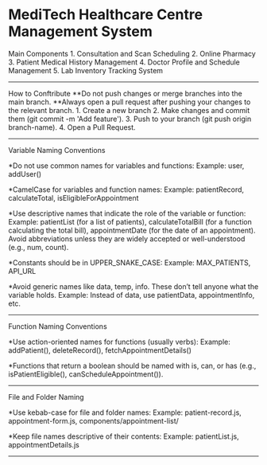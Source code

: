 # MediTech Healthcare Centre Management System
Main Components
    1. Consultation and Scan Scheduling
    2. Online Pharmacy
    3. Patient Medical History Management
    4. Doctor Profile and Schedule Management
    5. Lab Inventory Tracking System

----------------------------------------------------------------
How to Conftribute
    **Do not push changes or merge branches into the main branch.
    **Always open a pull request after pushing your changes to the relevant branch.
    1. Create a new branch 
    2. Make changes and commit them (git commit -m 'Add feature').
    3. Push to your branch (git push origin branch-name).
    4. Open a Pull Request.

----------------------------------------------------------------
Variable Naming Conventions

*Do not use common names for variables and functions:
    Example: user, addUser()

*CamelCase for variables and function names:
    Example: patientRecord, calculateTotal, isEligibleForAppointment

*Use descriptive names that indicate the role of the variable or function:
    Example: patientList (for a list of patients), calculateTotalBill (for a function calculating the total bill), appointmentDate (for the date of an appointment).
    Avoid abbreviations unless they are widely accepted or well-understood (e.g., num, count).

*Constants should be in UPPER_SNAKE_CASE:
    Example: MAX_PATIENTS, API_URL

*Avoid generic names like data, temp, info. These don’t tell anyone what the variable holds.
    Example: Instead of data, use patientData, appointmentInfo, etc.

----------------------------------------------------------------
Function Naming Conventions

*Use action-oriented names for functions (usually verbs):
    Example: addPatient(), deleteRecord(), fetchAppointmentDetails()

*Functions that return a boolean should be named with is, can, or has 
    (e.g., isPatientEligible(), canScheduleAppointment()).

----------------------------------------------------------------
File and Folder Naming

*Use kebab-case for file and folder names:
    Example: patient-record.js, appointment-form.js, components/appointment-list/

*Keep file names descriptive of their contents:
    Example: patientList.js, appointmentDetails.js

----------------------------------------------------------------

